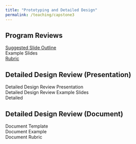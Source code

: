 ```yaml
---
title: "Prototyping and Detailed Design"
permalink: /teaching/capstone3
---
```


## Program Reviews  
[Suggested Slide Outline](/teaching/PROutline)  
Example Slides  
[Rubric](/files/CET49xRubricProgramReview.pdf)  

## Detailed Design Review (Presentation)  
Detailed Design Review Presentation  
Detailed Design Review Example Slides  
Detailed  

## Detailed Design Review (Document)  
Document Template  
Document Example  
Document Rubric  
